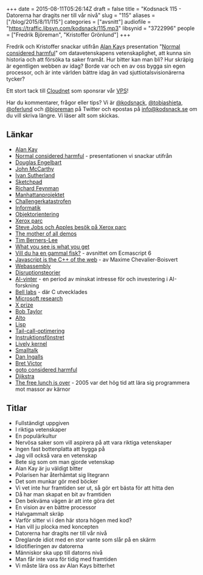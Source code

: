 +++
date = 2015-08-11T05:26:14Z
draft = false
title = "Kodsnack 115 - Datorerna har dragits ner till vår nivå"
slug = "115"
aliases = ["/blog/2015/8/11/115"]
categories = ["avsnitt"]
audiofile = "https://traffic.libsyn.com/kodsnack/115.mp3"
libsynid = "3722996"
people = ["Fredrik Björeman", "Kristoffer Grönlund"]
+++

Fredrik och Kristoffer snackar utifrån [Alan Kay](https://en.wikipedia.org/wiki/Alan_Kay)s presentation "[Normal considered harmful](https://www.youtube.com/watch?v=FvmTSpJU-Xc)" om datavetenskapens vetenskaplighet, att kunna sin historia och att försöka ta saker framåt. Hur bitter kan man bli? Hur skräpig är egentligen webben av idag? Borde var och en av oss bygga sin egen processor, och är inte världen bättre idag än vad sjuttiotalsvisionärerna tycker?

Ett stort tack till [Cloudnet](http://www.cloudnet.se) som sponsrar vår [VPS](http://en.wikipedia.org/wiki/Virtual_private_server)!

Har du kommentarer, frågor eller tips? Vi är [@kodsnack](https://www.twitter.com/kodsnack), [@tobiashieta](https://www.twitter.com/tobiashieta), [@oferlund](https://www.twitter.com/oferlund) och [@bjoreman](https://www.twitter.com/bjoreman) på Twitter och epostas på [info@kodsnack.se](mailto:info@kodsnack.se) om du vill skriva längre. Vi läser allt som skickas.

## Länkar ##
* [Alan Kay](https://en.wikipedia.org/wiki/Alan_Kay)
* [Normal considered harmful](https://www.youtube.com/watch?v=FvmTSpJU-Xc) - presentationen vi snackar utifrån
* [Douglas Engelbart](https://en.wikipedia.org/wiki/Douglas_Engelbart)
* [John McCarthy](https://en.wikipedia.org/wiki/John_McCarthy_%28computer_scientist%29)
* [Ivan Sutherland](https://en.wikipedia.org/wiki/Ivan_Sutherland)
* [Sketchpad](https://en.wikipedia.org/wiki/Sketchpad)
* [Richard Feynman](https://en.wikipedia.org/wiki/Richard_Feynman)
* [Manhattanprojektet](https://en.wikipedia.org/wiki/Manhattan_Project)
* [Challengerkatastrofen](https://en.wikipedia.org/wiki/Space_Shuttle_Challenger_disaster)
* [Informatik](https://sv.wikipedia.org/wiki/Informatik)
* [Objektorientering](https://en.wikipedia.org/wiki/Object-oriented_programming)
* [Xerox parc](https://en.wikipedia.org/wiki/PARC_%28company%29)
* [Steve Jobs och Apples besök på Xerox parc](https://en.wikipedia.org/wiki/History_of_Mac_OS)
* [The mother of all demos](http://www.dougengelbart.org/firsts/dougs-1968-demo.html)
* [Tim Berners-Lee](https://en.wikipedia.org/wiki/Tim_Berners-Lee)
* [What you see is what you get](https://en.wikipedia.org/wiki/WYSIWYG)
* [Vill du ha en gammal fisk?](https://kodsnack.se/113/) - avsnittet om Ecmascript  6
* [Javascript is the C++ of the web](http://pointersgonewild.com/2015/08/02/javascript-is-the-c-of-the-web/) - av Maxime Chevalier-Boisvert
* [Webassembly](https://en.wikipedia.org/wiki/WebAssembly)
* [Disruptionsteorier](https://en.wikipedia.org/wiki/Disruptive_innovation)
* [AI-vinter](https://en.wikipedia.org/wiki/AI_winter) - en period av minskat intresse för och investering i AI-forskning
* [Bell labs](https://en.wikipedia.org/wiki/Bell_Labs) - där C utvecklades
* [Microsoft research](https://en.wikipedia.org/wiki/Microsoft_Research)
* [X prize](https://en.wikipedia.org/wiki/X_Prize_Foundation)
* [Bob Taylor](https://en.wikipedia.org/wiki/Robert_Taylor_%28computer_scientist%29)
* [Alto](https://en.wikipedia.org/wiki/Xerox_Alto)
* [Lisp](https://en.wikipedia.org/wiki/Lisp_%28programming_language%29)
* [Tail-call-optimering](http://en.wikipedia.org/wiki/Tail_call)
* [Instruktionsfönstret](https://en.wikipedia.org/wiki/Instruction_window)
* [Lively kernel](http://www.lively-kernel.org/)
* [Smalltalk](https://en.wikipedia.org/wiki/Smalltalk)
* [Dan Ingalls](https://en.wikipedia.org/wiki/Daniel_Henry_Holmes_Ingalls,_Jr.)
* [Bret Victor](http://worrydream.com/)
* [goto considered harmful](https://www.cs.utexas.edu/users/EWD/ewd02xx/EWD215.PDF)
* [Djikstra](https://en.wikipedia.org/wiki/Edsger_W._Dijkstra)
* [The free lunch is over](http://www.gotw.ca/publications/concurrency-ddj.htm) - 2005 var det hög tid att lära sig programmera mot massor av kärnor

## Titlar ##
* Fullständigt uppgiven
* I riktiga vetenskaper
* En populärkultur
* Nervösa saker som vill aspirera på att vara riktiga vetenskaper
* Ingen fast bottenplatta att bygga på
* Jag vill också vara en vetenskap
* Bete sig som om man gjorde vetenskap
* Alan Kay är ju väldigt bitter
* Polarisen har återhämtat sig litegrann
* Det som munkar gör med böcker
* Vi vet inte hur framtiden ser ut, så gör ert bästa för att hitta den
* Då har man skapat en bit av framtiden
* Den bekväma vägen är att inte göra det
* En vision av en bättre processor
* Halvgammalt skräp
* Varför sitter vi i den här stora högen med kod?
* Han vill ju plocka med koncepten
* Datorerna har dragits ner till vår nivå
* Dreglande idiot med en stor vante som slår på en skärm
* Idiotifieringen av datorerna
* Människor ska upp till datorns nivå
* Man får inte vara för tidig med framtiden
* Vi måste lära oss av Alan Kays bitterhet